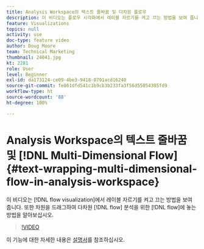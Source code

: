 ```yaml
---
title: Analysis Workspace의 텍스트 줄바꿈 및 다차원 플로우
description: 이 비디오는 플로우 시각화에서 레이블 자르기를 켜고 끄는 방법을 보여 줍니다. 또한 차원을 드래그하여 다차원 플로우 분석을 위한 플로우에 놓는 방법을 알아보십시오.
feature: Visualizations
topics: null
activity: use
doc-type: feature video
author: Doug Moore
team: Technical Marketing
thumbnail: 24041.jpg
kt: 2281
role: User
level: Beginner
exl-id: da173124-ce09-4be3-9418-8791acd16240
source-git-commit: fe861dfd541c1b9cb3b233fa3f56d55054305fd9
workflow-type: ht
source-wordcount: '88'
ht-degree: 100%

---
```


# Analysis Workspace의 텍스트 줄바꿈 및 [!DNL Multi-Dimensional Flow] {#text-wrapping-multi-dimensional-flow-in-analysis-workspace}

이 비디오는 [!DNL flow visualization]에서 레이블 자르기를 켜고 끄는 방법을 보여 줍니다. 또한 차원을 드래그하여 다차원 [!DNL flow] 분석을 위한 [!DNL flow]에 놓는 방법을 알아보십시오.

>[!VIDEO](https://video.tv.adobe.com/v/24041/?quality=12)

이 기능에 대한 자세한 내용은 [설명서](https://experienceleague.adobe.com/docs/analytics/analyze/analysis-workspace/visualizations/fallout/fallout-flow.html?lang=ko)를 참조하십시오.
